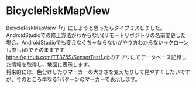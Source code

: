 # BicycleRiskMapView
BicycleRiskMapView「r」にしようと思ったらタイプミスしました。  
AndroidStudioでの修正方法がわからない(リモートリポジトリの名前変更した場合、AndroidStudioでも変えなくちゃならないがやり方わからない->クローンし直し)のでそのままです  
<https://github.com/TT375S/SensorTest1.git>のアプリにてデータベース記録した情報を取得し、地図に表示します。  
将来的には、色分けしたりマーカーの大きさを変えたりして見やすくしたいですが、今のところ単なる1パターンのマーカーで表示します。
